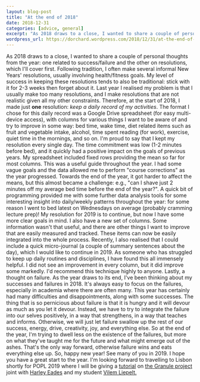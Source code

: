 ```yaml
---
layout: blog-post
title: "At the end of 2018"
date: 2018-12-31
categories: [advice, general]
excerpt: "As 2018 draws to a close, I wanted to share a couple of personal thoughts from the year: one related to success/failure and the other on resolutions, which I'll cover first. Following tradition, I often make several informal New Years' resolutions, usually involving health/fitness goals. My level of success in..."
wordpress_url: https://dorchard.wordpress.com/2018/12/31/at-the-end-of-2018/
---
```


As 2018 draws to a close, I wanted to share a couple of personal thoughts from the year: one related to success/failure and the other on resolutions, which I'll cover first. Following tradition, I often make several informal New Years' resolutions, usually involving health/fitness goals. My level of success in keeping these resolutions tends to also be traditional: stick with it for 2-3 weeks then forget about it. Last year I realised my problem is that I usually make too many resolutions, and I make resolutions that are not realistic given all my other constraints. Therefore, at the start of 2018, I made just **one** resolution: _keep a daily record of my activities_. The format I chose for this daily record was a Google Drive spreadsheet (for easy multi-device access), with columns for various things I want to be aware of and try to improve in some way: bed time, wake time, diet related items such as fruit and vegetable intake, alcohol, time spent reading (for work), exercise, quiet time in the mornings, and so on. I'm proud to say that I kept my resolution every single day. The time commitment was low (1-2 minutes before bed), and it quickly had a positive impact on the goals of previous years. My spreadsheet included fixed rows providing the mean so far for most columns. This was a useful guide throughout the year. I had some vague goals and the data allowed me to perform "course corrections" as the year progressed. Towards the end of the year, it got harder to affect the means, but this almost became a challenge: e.g., "can I shave just 2 minutes off my average bed time before the end of the year?". A quick bit of programming provided me with some further data analysis tools for some interesting insight into daily/weekly patterns throughout the year: for some reason I went to bed latest on Wednesdays on average (probably cramming lecture prep)! My resolution for 2019 is to continue, but now I have some more clear goals in mind. I also have a new set of columns. Some information wasn't that useful, and there are other things I want to improve that are easily measured and tracked. These items can now be easily integrated into the whole process. Recently, I also realised that I could include a quick micro-journal (a couple of summary sentences about the day), which I would like to continue in 2019. As someone who has struggled to keep up daily routines and disciplines, I have found this all immensely helpful. I did not see an improvement in every column, but it did improve some markedly. I'd recommend this technique highly to anyone. Lastly, a thought on failure. As the year draws to its end, I've been thinking about my successes and failures in 2018. It's always easy to focus on the failures, especially in academia where there are often many. This year has certainly had many difficulties and disappointments, along with some successes. The thing that is so pernicious about failure is that it is hungry and it will devour as much as you let it devour. Instead, we have to try to integrate the failure into our selves positively, in a way that strengthens, in a way that teaches and informs. Otherwise, we will just let failure swallow up the rest of our success, energy, drive, creativity, joy, and everything else. So at the end of the year, I'm trying to dwell less on the existence of the failures, but more on what they've taught me for the future and what might emerge out of the ashes. That's the only way forward, otherwise failure wins and eats everything else up. So, happy new year! See many of you in 2019. I hope you have a great start to the year. I'm looking forward to travelling to Lisbon shortly for POPL 2019 where I will be giving a [tutorial](https://blog.metatheorem.org/2018/11/08/POPL-Tutorial.html) on [the Granule project](https://granule-project.github.io/) joint with [Harley Eades](http://metatheorem.org/) and my student [Vilem Liepelt.](https://github.com/buggymcbugfix)
